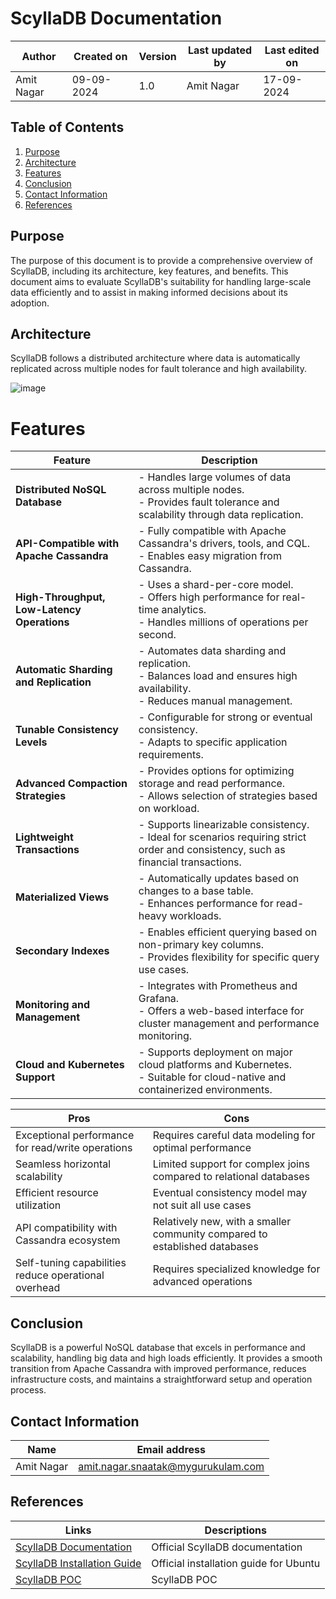 # ScyllaDB Documentation

| Author | Created on | Version | Last updated by | Last edited on |
|--------|------------|---------|----------------|----------------|
| Amit Nagar | 09-09-2024 | 1.0 | Amit Nagar | 17-09-2024 |

## Table of Contents

1. [Purpose](#purpose)
2. [Architecture](#architecture)
3. [Features](#features)
5. [Conclusion](#conclusion)
6. [Contact Information](#contact-information)
7. [References](#references)
    

## Purpose

The purpose of this document is to provide a comprehensive overview of ScyllaDB, including its architecture, key features, and benefits. This document aims to evaluate ScyllaDB's suitability for handling large-scale data efficiently and to assist in making informed decisions about its adoption.
 
## Architecture

ScyllaDB follows a distributed architecture where data is automatically replicated across multiple nodes for fault tolerance and high availability.

![image](https://github.com/user-attachments/assets/e150991e-c698-4d84-80e4-c5e300e585b1)



# Features

| **Feature**                         | **Description**                                                                                                                  |
|-------------------------------------|----------------------------------------------------------------------------------------------------------------------------------|
| **Distributed NoSQL Database**       | - Handles large volumes of data across multiple nodes.<br>- Provides fault tolerance and scalability through data replication.  |
| **API-Compatible with Apache Cassandra** | - Fully compatible with Apache Cassandra's drivers, tools, and CQL.<br>- Enables easy migration from Cassandra.                |
| **High-Throughput, Low-Latency Operations** | - Uses a shard-per-core model.<br>- Offers high performance for real-time analytics.<br>- Handles millions of operations per second. |
| **Automatic Sharding and Replication** | - Automates data sharding and replication.<br>- Balances load and ensures high availability.<br>- Reduces manual management.     |
| **Tunable Consistency Levels**       | - Configurable for strong or eventual consistency.<br>- Adapts to specific application requirements.                           |
| **Advanced Compaction Strategies**   | - Provides options for optimizing storage and read performance.<br>- Allows selection of strategies based on workload.          |
| **Lightweight Transactions**         | - Supports linearizable consistency.<br>- Ideal for scenarios requiring strict order and consistency, such as financial transactions. |
| **Materialized Views**               | - Automatically updates based on changes to a base table.<br>- Enhances performance for read-heavy workloads.                   |
| **Secondary Indexes**                | - Enables efficient querying based on non-primary key columns.<br>- Provides flexibility for specific query use cases.          |
| **Monitoring and Management**        | - Integrates with Prometheus and Grafana.<br>- Offers a web-based interface for cluster management and performance monitoring. |
| **Cloud and Kubernetes Support**     | - Supports deployment on major cloud platforms and Kubernetes.<br>- Suitable for cloud-native and containerized environments.   |
                                                      


| Pros                                         | Cons                                                 |
|----------------------------------------------|------------------------------------------------------|
| Exceptional performance for read/write operations | Requires careful data modeling for optimal performance |
| Seamless horizontal scalability              | Limited support for complex joins compared to relational databases |
| Efficient resource utilization               | Eventual consistency model may not suit all use cases |
| API compatibility with Cassandra ecosystem   | Relatively new, with a smaller community compared to established databases |
| Self-tuning capabilities reduce operational overhead | Requires specialized knowledge for advanced operations |



## Conclusion

ScyllaDB is a powerful NoSQL database that excels in performance and scalability, handling big data and high loads efficiently. It provides a smooth transition from Apache Cassandra with improved performance, reduces infrastructure costs, and maintains a straightforward setup and operation process.

## Contact Information

| Name       | Email address     |
|------------|-------------------|
| Amit Nagar | amit.nagar.snaatak@mygurukulam.com |

## References
| Links                                                                                                                | Descriptions                                     |
|----------------------------------------------------------------------------------------------------------------------|--------------------------------------------------|
| [ScyllaDB Documentation](https://docs.scylladb.com/)                                                                  | Official ScyllaDB documentation                  |
| [ScyllaDB Installation Guide](https://docs.scylladb.com/stable/operating-scylla/procedures/install/install-ubuntu.html) | Official installation guide for Ubuntu           |
| [ScyllaDB POC](https://github.com/mygurukulam-p10/Documention/blob/main/OT%20MS%20Understanding/Scylla%20DB/Run%20ScyllaDB%20locally%20and%20POC/README.md) | ScyllaDB POC                                      |

